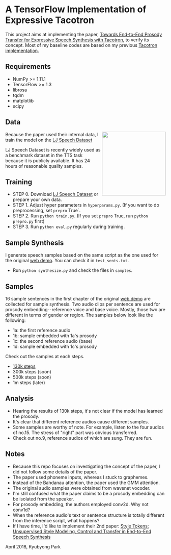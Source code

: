 # A TensorFlow Implementation of Expressive Tacotron

This project aims at implementing the paper, [Towards End-to-End Prosody Transfer for Expressive Speech Synthesis with Tacotron](https://arxiv.org/abs/1803.09047), to verify its concept. Most of my baseline codes are based on my previous [Tacotron implementation](https://github.com/Kyubyong/tacotron).

## Requirements

  * NumPy >= 1.11.1
  * TensorFlow >= 1.3
  * librosa
  * tqdm
  * matplotlib
  * scipy

## Data

<img src="https://image.shutterstock.com/z/stock-vector-lj-letters-four-colors-in-abstract-background-logo-design-identity-in-circle-alphabet-letter-418687846.jpg" height="200" align="right">

Because the paper used their internal data, I train the model on the [LJ Speech Dataset](https://keithito.com/LJ-Speech-Dataset/)

LJ Speech Dataset is recently widely used as a benchmark dataset in the TTS task because it is publicly available. It has 24 hours of reasonable quality samples.

## Training
  * STEP 0. Download [LJ Speech Dataset](https://keithito.com/LJ-Speech-Dataset/) or prepare your own data.
  * STEP 1. Adjust hyper parameters in `hyperparams.py`. (If you want to do preprocessing, set `prepro` True`.
  * STEP 2. Run `python train.py`. (If you set `prepro` True, run `python prepro.py` first)
  * STEP 3. Run `python eval.py` regularly during training.

## Sample Synthesis

I generate speech samples based on the same script as the one used for the original [web demo](https://google.github.io/tacotron/publications/end_to_end_prosody_transfer/). You can check it in `test_sents.txt`.

  * Run `python synthesize.py` and check the files in `samples`.


## Samples

16 sample sentences in the first chapter of the original [web demo](https://google.github.io/tacotron/publications/end_to_end_prosody_transfer/) are collected for sample synthesis. Two audio clips per sentence are used for prosody embedding--reference voice and base voice.
Mostly, those two are different in terms of gender or region. The samples below look like the following:

* 1a: the first reference audio
* 1b: sample embedded with 1a's prosody
* 1c: the second reference audio (base)
* 1d: sample embedded with 1c's prosody

Check out the samples at each steps.

* [130k steps](https://soundcloud.com/kyubyong-park/sets/expressive_tacotron_130k)
* 300k steps (soon)
* 500k steps (soon)
* 1m steps (later)

## Analysis
  * Hearing the results of 130k steps, it's not clear if the model has learned the prosody.
  * It's clear that different reference audios cause different samples.
  * Some samples are worthy of note. For example, listen to the four audios of no.15. The stress of "right" part was obvious transferred.
  * Check out no.9, reference audios of which are sung. They are fun.

## Notes

  * Because this repo focuses on investigating the concept of the paper, I did not follow some details of the paper.
  * The paper used phoneme inputs, whereas I stuck to graphemes.
  * Instead of the Bahdanau attention, the paper used the GMM attention.
  * The original audio samples were obtained from wavenet vocoder.
  * I'm still confused what the paper claims to be a prosody embedding can be isolated from the speaker.
  * For prosody embedding, the authors employed conv2d. Why not conv1d?
  * When the reference audio's text or sentence structure is totally different from the inference script, what happens?
  * If I have time, I'd like to implement their 2nd paper: [Style Tokens: Unsupervised Style Modeling, Control and Transfer in End-to-End Speech Synthesis](https://arxiv.org/abs/1803.09017)

  April 2018,
  Kyubyong Park
